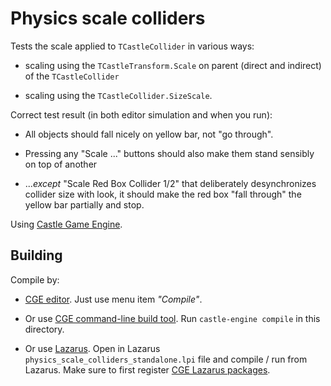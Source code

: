 # Physics scale colliders

Tests the scale applied to `TCastleCollider` in various ways:

- scaling using the `TCastleTransform.Scale` on parent (direct and indirect) of the `TCastleCollider`

- scaling using the `TCastleCollider.SizeScale`.

Correct test result (in both editor simulation and when you run):

- All objects should fall nicely on yellow bar, not "go through".

- Pressing any "Scale ..." buttons should also make them stand sensibly on top of another

- ...*except* "Scale Red Box Collider 1/2" that deliberately desynchronizes collider size with look, it should make the red box "fall through" the yellow bar partially and stop.

Using [Castle Game Engine](https://castle-engine.io/).

## Building

Compile by:

- [CGE editor](https://castle-engine.io/manual_editor.php). Just use menu item _"Compile"_.

- Or use [CGE command-line build tool](https://castle-engine.io/build_tool). Run `castle-engine compile` in this directory.

- Or use [Lazarus](https://www.lazarus-ide.org/). Open in Lazarus `physics_scale_colliders_standalone.lpi` file and compile / run from Lazarus. Make sure to first register [CGE Lazarus packages](https://castle-engine.io/documentation.php).
